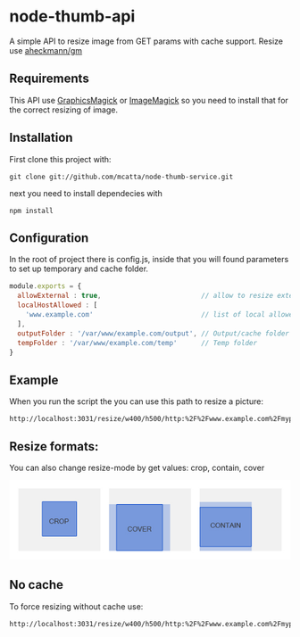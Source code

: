 # node-thumb-api
A simple API to resize image from GET params with cache support. Resize use [aheckmann/gm](https://github.com/aheckmann/gm)

## Requirements
This API use [GraphicsMagick](http://www.graphicsmagick.org/) or [ImageMagick](http://www.imagemagick.org/) so you need to install that for the correct resizing of image.

## Installation
First clone this project with:

    git clone git://github.com/mcatta/node-thumb-service.git

next you need to install dependecies with

    npm install

## Configuration
In the root of project there is config.js, inside that you will found parameters to set up temporary and cache folder.

```js
module.exports = {
  allowExternal : true,                         // allow to resize external folder
  localHostAllowed : [  
    'www.example.com'                           // list of local allowed host (need allowExternal false)
  ],
  outputFolder : '/var/www/example.com/output', // Output/cache folder
  tempFolder : '/var/www/example.com/temp'      // Temp folder
}
```

## Example
When you run the script the you can use this path to resize a picture:

    http://localhost:3031/resize/w400/h500/http:%2F%2Fwww.example.com%2Fmypic.jpg

## Resize formats:
You can also change resize-mode by get values: crop, contain, cover

![alt tag](https://raw.githubusercontent.com/mcatta/node-thumb-api/master/resizemode.jpg)

## No cache
To force resizing without cache use:

    http://localhost:3031/resize/w400/h500/http:%2F%2Fwww.example.com%2Fmypic.jpg/nocache

